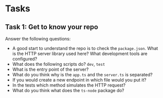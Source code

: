 # Tasks

## Task 1: Get to know your repo

Answer the following questions:

- A good start to understand the repo is to check the `package.json`. What is the HTTP server library used here? What development tools are configured? 
- What does the following scripts do? `dev`, `test`
- What is the entry point of the server?
- What do you think why is the `app.ts` and the `server.ts` is separated? 
- If you would create a new endpoint in which file would you put it?
- In the tests which method simulates the HTTP request?
- What do you think what does the `ts-node` package do?